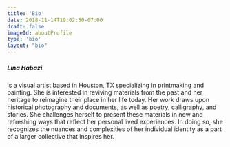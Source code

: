 ```yaml
---
title: 'Bio'
date: 2018-11-14T19:02:50-07:00
draft: false
imageId: aboutProfile
type: 'bio'
layout: "bio"
---
```


##### Lina Habazi
is a visual artist based in Houston, TX specializing in printmaking and painting. She is interested in reviving materials from the past and her heritage to reimagine their place in her life today. Her work draws upon historical photography and documents, as well as poetry, calligraphy, and stories. She challenges herself to present these materials in new and refreshing ways that reflect her personal lived experiences. In doing so, she recognizes the nuances and complexities of her individual identity as a part of a larger collective that inspires her.